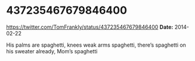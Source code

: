 # 437235467679846400
https://twitter.com/TomFrankly/status/437235467679846400
**Date:** 2014-02-22

His palms are spaghetti, knees weak arms spaghetti, there’s spaghetti on his sweater already, Mom’s spaghetti
